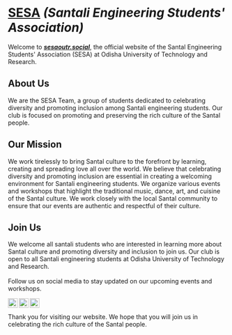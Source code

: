 # [SESA](http://sesaoutr.social/) *(Santali Engineering Students' Association)*

Welcome to [***sesaoutr.social***](http://sesaoutr.social/), the official website of the Santal Engineering Students' Association (SESA) at Odisha University of Technology and Research.

## About Us
We are the SESA Team, a group of students dedicated to celebrating diversity and promoting inclusion among Santali engineering students. Our club is focused on promoting and preserving the rich culture of the Santal people.

## Our Mission
We work tirelessly to bring Santal culture to the forefront by learning, creating and spreading love all over the world. We believe that celebrating diversity and promoting inclusion are essential in creating a welcoming environment for Santali engineering students. We organize various events and workshops that highlight the traditional music, dance, art, and cuisine of the Santal culture. We work closely with the local Santal community to ensure that our events are authentic and respectful of their culture.
 
## Join Us
We welcome all santali students who are interested in learning more about Santal culture and promoting diversity and inclusion to join us. Our club is open to all Santali engineering students at Odisha University of Technology and Research. 
<br /> <br />
Follow us on social media to stay updated on our upcoming events and workshops.

<a href="https://www.instagram.com/sesa_official_/">
  <img align="left" alt="Yagyandatta's Github" width="22px" src="https://github.com/gauravghongde/social-icons/blob/master/PNG/Color/Instagram.png" />
</a>
<a href="https://www.youtube.com/channel/UCjoQ_VC35whQ7s9BWvcTdGA/featured">
  <img align="left" alt="Yagyandatta's Github" width="22px" src="https://github.com/gauravghongde/social-icons/blob/master/PNG/Color/Youtube.png" />
</a>
<a href="https://www.facebook.com/people/SESA_Official/100089264470275/">
  <img align="left" alt="Yagyandatta's Github" width="22px" src="https://github.com/gauravghongde/social-icons/blob/master/PNG/Color/Facebook.png" />
</a>
<br /> <br />
Thank you for visiting our website. We hope that you will join us in celebrating the rich culture of the Santal people.

